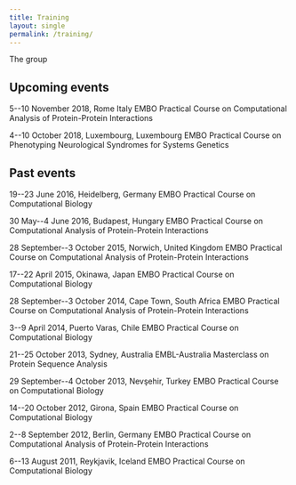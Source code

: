 ```yaml
---
title: Training
layout: single
permalink: /training/
---
```

The group

## Upcoming events

5--10 November 2018, Rome Italy
EMBO Practical Course on Computational Analysis of Protein-Protein Interactions

4--10 October 2018, Luxembourg, Luxembourg
EMBO Practical Course on Phenotyping Neurological Syndromes for Systems Genetics

## Past events

19--23 June 2016, Heidelberg, Germany
EMBO Practical Course on Computational Biology

30 May--4 June 2016, Budapest, Hungary
EMBO Practical Course on Computational Analysis of Protein-Protein Interactions

28 September--3 October 2015, Norwich, United Kingdom
EMBO Practical Course on Computational Analysis of Protein-Protein Interactions

17--22 April 2015, Okinawa, Japan
EMBO Practical Course on Computational Biology

28 September--3 October 2014, Cape Town, South Africa
EMBO Practical Course on Computational Analysis of Protein-Protein Interactions

3--9 April 2014, Puerto Varas, Chile
EMBO Practical Course on Computational Biology

21--25 October 2013, Sydney, Australia
EMBL-Australia Masterclass on Protein Sequence Analysis

29 September--4 October 2013, Nevşehir, Turkey
EMBO Practical Course on Computational Biology

14--20 October 2012, Girona, Spain
EMBO Practical Course on Computational Biology

2--8 September 2012, Berlin, Germany
EMBO Practical Course on Computational Analysis of Protein-Protein Interactions

6--13 August 2011, Reykjavik, Iceland
EMBO Practical Course on Computational Biology
